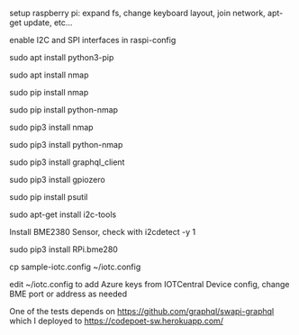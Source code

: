 setup raspberry pi: expand fs, change keyboard layout, join network, apt-get update, etc...

enable I2C and SPI interfaces in raspi-config

sudo apt install python3-pip

sudo apt install nmap

sudo pip install nmap

sudo pip install python-nmap

sudo pip3 install nmap

sudo pip3 install python-nmap

sudo pip3 install graphql_client

sudo pip3 install gpiozero

sudo pip install psutil

sudo apt-get install i2c-tools

Install BME2380 Sensor, check with i2cdetect -y 1

sudo pip3 install RPi.bme280

cp sample-iotc.config ~/iotc.config

edit ~/iotc.config to add Azure keys from IOTCentral Device config, change BME port or address as needed

One of the tests depends on https://github.com/graphql/swapi-graphql which I deployed to https://codepoet-sw.herokuapp.com/
